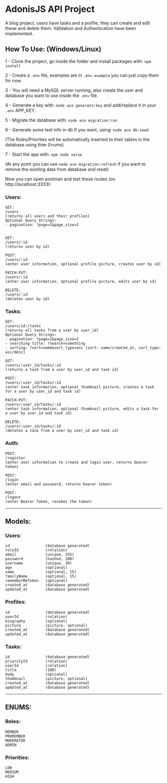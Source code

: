 # AdonisJS API Project

A blog project, users have tasks and a profile, they can create and edit these and delete them.
Validation and Authentication have been implemented.

## How To Use: (Windows/Linux)

1 - Clone the project, go inside the folder and install packages with: ` npm install `

2 - Create a `.env` file, examples are in ` .env.example ` you can just copy them for now.

3 - You will need a MySQL server running, also create the user and database you want to use inside the `.env` file.

4 - Generate a key with: ` node ace generate:key ` and add/replace it in your `.env` APP_KEY.

5 - Migrate the database with: ` node ace migration:run `

6 - Generate some test info in db if you want, using: ` node ace db:seed `

(The Roles/Priorities will be automatically inserted to their tables in the database using thier Enums)

7 - Start the app with: ` npm node serve `

(At any point you can use ` node ace migration:refresh ` if you want to remove the existing data from database and reset)

Now you can open postman and test these routes (on http://localhost:3333):

### Users:
```
GET:
/users
(returns all users and their profiles)
Optional Query Strings:
- pagination: ?page=1&page_size=2


GET:
/users/:id
(returns user by id)

POST:
/users/:id
(enter user information, optional profile picture, creates user by id)

PATCH-PUT:
/users/:id
(enter user information, optional profile picture, edits user by id)

DELETE:
/users/:id
(deletes user by id)
```
### Tasks:
```
GET:
/users/id:/tasks
(returns all tasks from a user by user_id)
Optional Query Strings:
- pagination: ?page=1&page_size=2
- searching title: ?search=something
- sorting: ?sort=name&sort_type=asc [sort: name/created_at, sort_type: asc/desc]

GET:
/users/:user_id/tasks/:id
(returns a task from a user by user_id and task id)

POST:
/users/:user_id/tasks/:id
(enter task information, optional thumbnail picture, creates a task for a user by user_id and task id)

PATCH-PUT:
/users/:user_id/tasks/:id
(enter task information, optional thumbnail picture, edits a task for a user by user_id and task id)

DELETE:
/users/:user_id/tasks/:id
(deletes a task from a user by user_id and task id)
```
### Auth:
```
POST:
/register
(enter user information to create and login user, returns bearer token)

POST:
/login
(enter email and password, returns bearer token)

POST:
/logout
(enter Bearer Token, revokes the token)
```

<hr>

## Models:

### Users:
```
id                (database generated)
roleId            (relation)
email             (unique, 255)
password          (hashed, 180)
username          (unique, 30)
age               (optional)
name              (optional, 15)
familyName        (optional, 15)
rememberMeToken   (optional)
created_at        (database generated)
updated_at        (database generated)
```

### Profiles:
```
id                (database generated)
userId            (relation)
biography         (optional)
picture           (picture, optional)
created_at        (database generated)
updated_at        (database generated)
```

### Tasks:
```
id                (database generated)
priorityId        (relation)
userId            (relation)
title             (100)
body              (optional)
thumbnail         (picture, optional)
created_at        (database generated)
updated_at        (database generated)
```

<hr>

## ENUMS:

### Roles:
```
MEMBER
PROMEMBER
MODERATOR
ADMIN
```
### Priorities:
```
LOW
MEDIUM
HIGH
```
